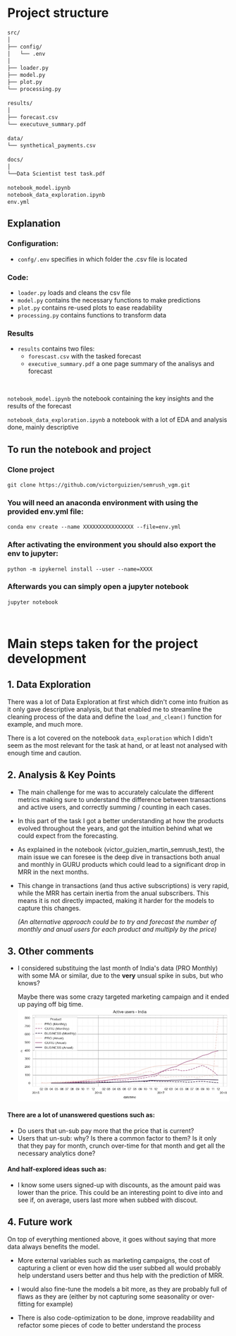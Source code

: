 # Project structure
```
src/
│
├── config/
│   └── .env
│
├── loader.py
├── model.py
├── plot.py
└── processing.py

results/
│
├── forecast.csv
└── executuve_summary.pdf

data/
└── synthetical_payments.csv

docs/
│
└──Data Scientist test task.pdf

notebook_model.ipynb
notebook_data_exploration.ipynb
env.yml
```
## Explanation
### Configuration:
- `confg/.env` specifies in which folder the .csv file is located
### Code:
- `loader.py` loads and cleans the csv file
- `model.py` contains the necessary functions to make predictions
- `plot.py` contains re-used plots to ease readability
- `processing.py` contains functions to transform data
### Results
- `results` contains two files:
    - `forescast.csv` with the tasked forecast
    - `executive_summary.pdf` a one page summary of the analisys and forecast

<br>

`notebook_model.ipynb` the notebook containing the key insights and the results of the forecast

`notebook_data_exploration.ipynb` a notebook with a lot of EDA and analysis done, mainly descriptive
<br>

## To run the notebook and project
### Clone project
```
git clone https://github.com/victorguizien/semrush_vgm.git
```
### You will need an anaconda environment with using the provided env.yml file:
```
conda env create --name XXXXXXXXXXXXXXXX --file=env.yml
```

### After activating the environment you should also export the env to jupyter:
```
python -m ipykernel install --user --name=XXXX
```

### Afterwards you can simply open a jupyter notebook
```
jupyter notebook
```

<br>

# Main steps taken for the project development
## 1. Data Exploration
There was a lot of Data Exploration at first which didn't come into fruition as it only gave descriptive analysis, but that enabled me to streamline the cleaning process of the data and define the `load_and_clean()` function for example, and much more.

There is a lot covered on the notebook `data_exploration` which I didn't seem as the most relevant for the task at hand, or at least not analysed with enough time and caution.

## 2. Analysis & Key Points
- The main challenge for me was to accurately calculate the different metrics making sure to understand the difference between transactions and active users, and correctly summing / counting in each cases.

- In this part of the task I got a better understanding at how the products evolved throughout the years, and got the intuition behind what we could expect from the forecasting.

- As explained in the notebook (victor_guizien_martin_semrush_test), the main issue we can foresee is the deep dive in transactions both anual and monthly in GURU products which could lead to a significant drop in MRR in the next months.

- This change in transactions (and thus active subscriptions) is very rapid, while the MRR has certain inertia from the anual subscribers. This means it is not directly impacted, making it harder for the models to capture this changes.

    _(An alternative approach could be to try and forecast the number of monthly and anual users for each product and multiply by the price)_


## 3. Other comments
- I considered substituing the last month of India's data (PRO Monthly) with some MA or similar, due to the **very** unsual spike in subs, but who knows? 

    Maybe there was some crazy targeted marketing campaign and it ended up paying off big time.
    ![alt text](.github/images/image.png)

#### There are a lot of unanswered questions such as:
- Do users that un-sub pay more that the price that is current?
- Users that un-sub: why? Is there a common factor to them? Is it only that they pay for month, crunch over-time for that month and get all the necessary analytics done?

#### And half-explored ideas such as:
-  I know some users signed-up with discounts, as the amount paid was lower than the price. This could be an interesting point to dive into and see if, on average, users last more when subbed with discout.

## 4. Future work
On top of everything mentioned above, it goes without saying that more data always benefits the model. 

- More external variables such as marketing campaigns, the cost of capturing a client or even how did the user subbed all would probably help understand users better and thus help with the prediction of MRR.

- I would also fine-tune the models a bit more, as they are probably full of flaws as they are (either by not capturing some seasonality or over-fitting for example)

- There is also code-optimization to be done, improve readability and refactor some pieces of code to better understand the process